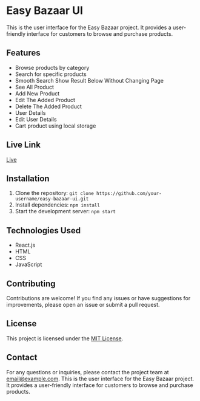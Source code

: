 # Easy Bazaar UI

This is the user interface for the Easy Bazaar project. It provides a user-friendly interface for customers to browse and purchase products.

## Features
- Browse products by category
- Search for specific products
- Smooth Search Show Result Below Without Changing Page
- See All Product
- Add New Product
- Edit The Added Product
- Delete The Added Product
- User Details
- Edit User Details
- Cart product using local storage

## Live Link
[Live](https://easy-bazar-ui.vercel.app/)

## Installation
1. Clone the repository: `git clone https://github.com/your-username/easy-bazaar-ui.git`
2. Install dependencies: `npm install`
3. Start the development server: `npm start`

## Technologies Used
- React.js
- HTML
- CSS
- JavaScript

## Contributing
Contributions are welcome! If you find any issues or have suggestions for improvements, please open an issue or submit a pull request.

## License
This project is licensed under the [MIT License](LICENSE).

## Contact
For any questions or inquiries, please contact the project team at [email@example.com](mailto:email@example.com).
This is the user interface for the Easy Bazaar project. It provides a user-friendly interface for customers to browse and purchase products.

